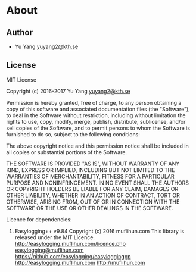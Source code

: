 # About

## Author
- Yu Yang <yuyang2@kth.se>

## License

MIT License

Copyright (c) 2016-2017 Yu Yang <yuyang2@kth.se>

Permission is hereby granted, free of charge, to any person obtaining a copy
of this software and associated documentation files (the "Software"), to deal
in the Software without restriction, including without limitation the rights
to use, copy, modify, merge, publish, distribute, sublicense, and/or sell
copies of the Software, and to permit persons to whom the Software is
furnished to do so, subject to the following conditions:

The above copyright notice and this permission notice shall be included in all
copies or substantial portions of the Software.

THE SOFTWARE IS PROVIDED "AS IS", WITHOUT WARRANTY OF ANY KIND, EXPRESS OR
IMPLIED, INCLUDING BUT NOT LIMITED TO THE WARRANTIES OF MERCHANTABILITY,
FITNESS FOR A PARTICULAR PURPOSE AND NONINFRINGEMENT. IN NO EVENT SHALL THE
AUTHORS OR COPYRIGHT HOLDERS BE LIABLE FOR ANY CLAIM, DAMAGES OR OTHER
LIABILITY, WHETHER IN AN ACTION OF CONTRACT, TORT OR OTHERWISE, ARISING FROM,
OUT OF OR IN CONNECTION WITH THE SOFTWARE OR THE USE OR OTHER DEALINGS IN THE
SOFTWARE.

Licence for dependencies:

1) Easylogging++ v9.84
	Copyright (c) 2016 muflihun.com
	This library is released under the MIT Licence.
	http://easylogging.muflihun.com/licence.php
	easylogging@muflihun.com
	https://github.com/easylogging/easyloggingpp
	http://easylogging.muflihun.com
	http://muflihun.com

